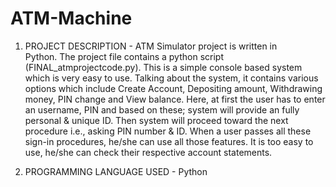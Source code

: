 # ATM-Machine

1. PROJECT DESCRIPTION - ATM Simulator project is written in Python. The project file contains a python script (FINAL_atmprojectcode.py). This is a simple console based system which is very easy to use. Talking about the system, it contains various options which include Create Account, Depositing amount, Withdrawing money, PIN change and View balance. Here, at first the user has to enter an username, PIN and based on these; system will provide an fully personal & unique ID. Then system will proceed toward the next procedure i.e., asking PIN number & ID. When a user passes all these sign-in procedures, he/she can use all those features. It is too easy to use, he/she can check their respective account statements.

2. PROGRAMMING LANGUAGE USED - Python
